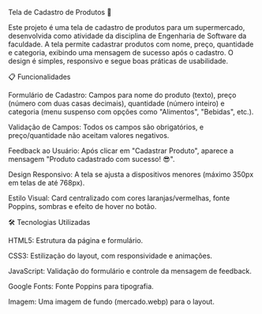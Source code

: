 Tela de Cadastro de Produtos 🛒

Este projeto é uma tela de cadastro de produtos para um supermercado, desenvolvida como atividade da disciplina de Engenharia de Software da faculdade. A tela permite cadastrar produtos com nome, preço, quantidade e categoria, exibindo uma mensagem de sucesso após o cadastro. O design é simples, responsivo e segue boas práticas de usabilidade.

📋 Funcionalidades





Formulário de Cadastro: Campos para nome do produto (texto), preço (número com duas casas decimais), quantidade (número inteiro) e categoria (menu suspenso com opções como "Alimentos", "Bebidas", etc.).



Validação de Campos: Todos os campos são obrigatórios, e preço/quantidade não aceitam valores negativos.



Feedback ao Usuário: Após clicar em "Cadastrar Produto", aparece a mensagem "Produto cadastrado com sucesso! 😎".



Design Responsivo: A tela se ajusta a dispositivos menores (máximo 350px em telas de até 768px).



Estilo Visual: Card centralizado com cores laranjas/vermelhas, fonte Poppins, sombras e efeito de hover no botão.

🛠 Tecnologias Utilizadas





HTML5: Estrutura da página e formulário.



CSS3: Estilização do layout, com responsividade e animações.



JavaScript: Validação do formulário e controle da mensagem de feedback.



Google Fonts: Fonte Poppins para tipografia.



Imagem: Uma imagem de fundo (mercado.webp) para o layout.
